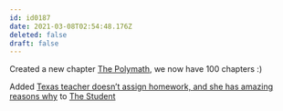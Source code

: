 ```yaml
---
id: id0187
date: 2021-03-08T02:54:48.176Z
deleted: false
draft: false
---
```


Created a new chapter [The Polymath][1], we now have 100 chapters :)

Added [Texas teacher doesn’t assign homework, and she has amazing reasons why][2] to [The Student][3]

[1]: the-polymath.html
[2]: https://www.youtube.com/watch?v=Gp6KYTCsrwo
[3]: the-student.html
